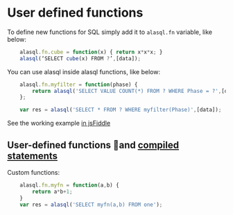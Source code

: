 # User defined functions

To define new functions for SQL simply add it to ```alasql.fn``` variable, like below:
```js
    alasql.fn.cube = function(x) { return x*x*x; }
    alasql(‘SELECT cube(x) FROM ?’,[data]);
```

You can use alasql inside alasql functions, like below:
```js
    alasql.fn.myfilter = function(phase) {
        return alasql('SELECT VALUE COUNT(*) FROM ? WHERE Phase = ?',[data,phase]) == 2;
    };

    var res = alasql('SELECT * FROM ? WHERE myfilter(Phase)',[data]);
```
See the working example [in jsFiddle](http://jsfiddle.net/agershun/1nccgs6n/3/)

## User-defined functions and [compiled statements](Compilation)

Custom functions:
```js
    alasql.fn.myfn = function(a,b) {
        return a*b+1;
    }
    var res = alasql('SELECT myfn(a,b) FROM one');
```


  